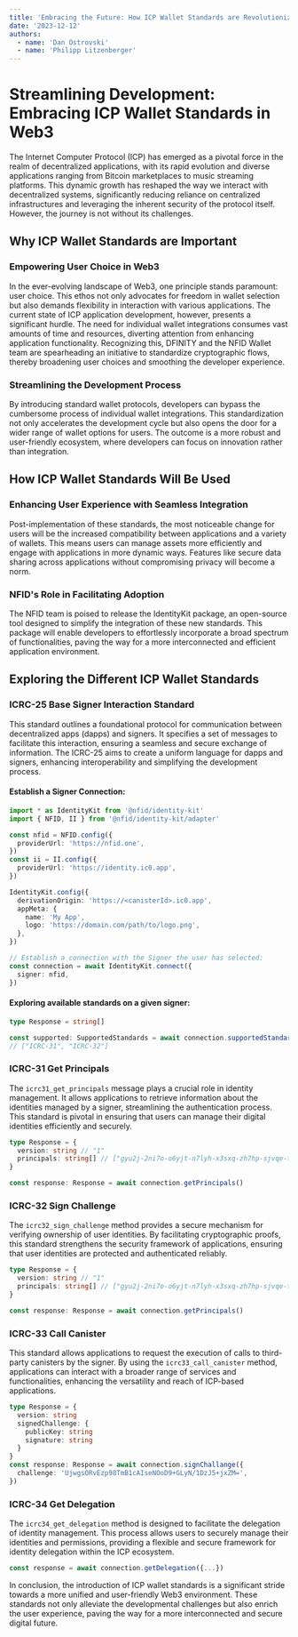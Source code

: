 ```yaml
---
title: 'Embracing the Future: How ICP Wallet Standards are Revolutionizing Web3 Applications'
date: '2023-12-12'
authors:
  - name: 'Dan Ostrovski'
  - name: 'Philipp Litzenberger'
---
```


# Streamlining Development: Embracing ICP Wallet Standards in Web3

The Internet Computer Protocol (ICP) has emerged as a pivotal force in the realm of decentralized applications, with its rapid evolution and diverse applications ranging from Bitcoin marketplaces to music streaming platforms. This dynamic growth has reshaped the way we interact with decentralized systems, significantly reducing reliance on centralized infrastructures and leveraging the inherent security of the protocol itself. However, the journey is not without its challenges.

## Why ICP Wallet Standards are Important

### Empowering User Choice in Web3

In the ever-evolving landscape of Web3, one principle stands paramount: user choice. This ethos not only advocates for freedom in wallet selection but also demands flexibility in interaction with various applications. The current state of ICP application development, however, presents a significant hurdle. The need for individual wallet integrations consumes vast amounts of time and resources, diverting attention from enhancing application functionality. Recognizing this, DFINITY and the NFID Wallet team are spearheading an initiative to standardize cryptographic flows, thereby broadening user choices and smoothing the developer experience.

### Streamlining the Development Process

By introducing standard wallet protocols, developers can bypass the cumbersome process of individual wallet integrations. This standardization not only accelerates the development cycle but also opens the door for a wider range of wallet options for users. The outcome is a more robust and user-friendly ecosystem, where developers can focus on innovation rather than integration.

## How ICP Wallet Standards Will Be Used

### Enhancing User Experience with Seamless Integration

Post-implementation of these standards, the most noticeable change for users will be the increased compatibility between applications and a variety of wallets. This means users can manage assets more efficiently and engage with applications in more dynamic ways. Features like secure data sharing across applications without compromising privacy will become a norm.

### NFID's Role in Facilitating Adoption

The NFID team is poised to release the IdentityKit package, an open-source tool designed to simplify the integration of these new standards. This package will enable developers to effortlessly incorporate a broad spectrum of functionalities, paving the way for a more interconnected and efficient application environment.

## Exploring the Different ICP Wallet Standards

### ICRC-25 Base Signer Interaction Standard

This standard outlines a foundational protocol for communication between decentralized apps (dapps) and signers. It specifies a set of messages to facilitate this interaction, ensuring a seamless and secure exchange of information. The ICRC-25 aims to create a uniform language for dapps and signers, enhancing interoperability and simplifying the development process.

#### Establish a Signer Connection:

```typescript
import * as IdentityKit from '@nfid/identity-kit'
import { NFID, II } from '@nfid/identity-kit/adapter'

const nfid = NFID.config({
  providerUrl: 'https://nfid.one',
})
const ii = II.config({
  providerUrl: 'https://identity.ic0.app',
})

IdentityKit.config({
  derivationOrigin: 'https://<canisterId>.ic0.app',
  appMeta: {
    name: 'My App',
    logo: 'https://domain.com/path/to/logo.png',
  },
})

// Establish a connection with the Signer the user has selected:
const connection = await IdentityKit.connect({
  signer: nfid,
})
```

#### Exploring available standards on a given signer:

```typescript
type Response = string[]

const supported: SupportedStandards = await connection.supportedStandards()
// ["ICRC-31", "ICRC-32"]
```

### ICRC-31 Get Principals

The `icrc31_get_principals` message plays a crucial role in identity management. It allows applications to retrieve information about the identities managed by a signer, streamlining the authentication process. This standard is pivotal in ensuring that users can manage their digital identities efficiently and securely.

```typescript
type Response = {
  version: string // "1"
  principals: string[] // ["gyu2j-2ni7o-o6yjt-n7lyh-x3sxq-zh7hp-sjvqe-t7oul-4eehb-2gvtt-Jae"]
}

const response: Response = await connection.getPrincipals()
```

### ICRC-32 Sign Challenge

The `icrc32_sign_challenge` method provides a secure mechanism for verifying ownership of user identities. By facilitating cryptographic proofs, this standard strengthens the security framework of applications, ensuring that user identities are protected and authenticated reliably.

```typescript
type Response = {
  version: string // "1"
  principals: string[] // ["gyu2j-2ni7o-o6yjt-n7lyh-x3sxq-zh7hp-sjvqe-t7oul-4eehb-2gvtt-Jae"]
}

const response: Response = await connection.getPrincipals()
```

### ICRC-33 Call Canister

This standard allows applications to request the execution of calls to third-party canisters by the signer. By using the `icrc33_call_canister` method, applications can interact with a broader range of services and functionalities, enhancing the versatility and reach of ICP-based applications.

```typescript
type Response = {
  version: string
  signedChallenge: {
    publicKey: string
    signature: string
  }
}
const response: Response = await connection.signChallange({
  challenge: 'UjwgsORvEzp98TmB1cAIseNOoD9+GLyN/1DzJ5+jxZM=',
})
```

### ICRC-34 Get Delegation

The `icrc34_get_delegation` method is designed to facilitate the delegation of identity management. This process allows users to securely manage their identities and permissions, providing a flexible and secure framework for identity delegation within the ICP ecosystem.

```typescript
const response = await connection.getDelegation({...})
```

In conclusion, the introduction of ICP wallet standards is a significant stride towards a more unified and user-friendly Web3 environment. These standards not only alleviate the developmental challenges but also enrich the user experience, paving the way for a more interconnected and secure digital future.
